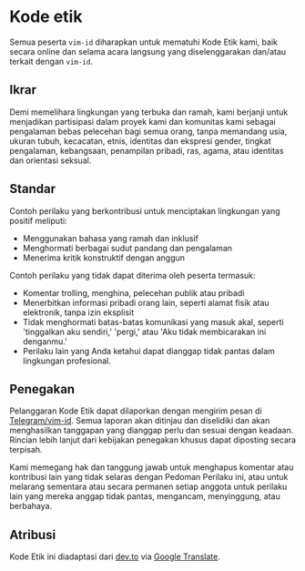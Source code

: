 # Kode etik

Semua peserta `vim-id` diharapkan untuk mematuhi Kode Etik kami, baik secara online dan selama acara langsung yang diselenggarakan dan/atau terkait dengan `vim-id`.

## Ikrar

Demi memelihara lingkungan yang terbuka dan ramah, kami berjanji untuk menjadikan partisipasi dalam proyek kami dan komunitas kami sebagai pengalaman bebas pelecehan bagi semua orang, tanpa memandang usia, ukuran tubuh, kecacatan, etnis, identitas dan ekspresi gender, tingkat pengalaman, kebangsaan, penampilan pribadi, ras, agama, atau identitas dan orientasi seksual.

## Standar

Contoh perilaku yang berkontribusi untuk menciptakan lingkungan yang positif meliputi:

- Menggunakan bahasa yang ramah dan inklusif
- Menghormati berbagai sudut pandang dan pengalaman
- Menerima kritik konstruktif dengan anggun

Contoh perilaku yang tidak dapat diterima oleh peserta termasuk:

- Komentar trolling, menghina, pelecehan publik atau pribadi
- Menerbitkan informasi pribadi orang lain, seperti alamat fisik atau elektronik, tanpa izin eksplisit
- Tidak menghormati batas-batas komunikasi yang masuk akal, seperti 'tinggalkan aku sendiri,' 'pergi,' atau 'Aku tidak membicarakan ini denganmu.'
- Perilaku lain yang Anda ketahui dapat dianggap tidak pantas dalam lingkungan profesional.

## Penegakan

Pelanggaran Kode Etik dapat dilaporkan dengan mengirim pesan di [Telegram/vim-id](https://t.me/VimID). Semua laporan akan ditinjau dan diselidiki dan akan menghasilkan tanggapan yang dianggap perlu dan sesuai dengan keadaan. Rincian lebih lanjut dari kebijakan penegakan khusus dapat diposting secara terpisah.

Kami memegang hak dan tanggung jawab untuk menghapus komentar atau kontribusi lain yang tidak selaras dengan Pedoman Perilaku ini, atau untuk melarang sementara atau secara permanen setiap anggota untuk perilaku lain yang mereka anggap tidak pantas, mengancam, menyinggung, atau berbahaya.

## Atribusi

Kode Etik ini diadaptasi dari [dev.to](https://dev.to/code-of-conduct) via [Google Translate](https://translate.google.com).

